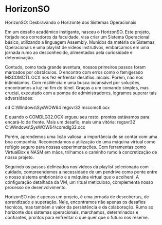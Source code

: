 # HorizonSO

HorizonSO: Desbravando o Horizonte dos Sistemas Operacionais

Em um desafio acadêmico instigante, nasceu o HorizonSO. Este projeto, forjado nos corredores da faculdade, visa criar um Sistema Operacional básico, utilizando a linguagem Assembly. Munidos da matéria de Sistemas Operacionais e uma playlist de vídeos instrutivos, embarcamos em uma jornada rumo ao desconhecido, alimentados pela curiosidade e determinação.

Contudo, como toda grande aventura, nossos primeiros passos foram marcados por obstáculos. O encontro com erros como o famigerado MSCOMCTL.OCX nos fez enfrentar desafios iniciais. Porém, não nos intimidamos. Com resiliência e uma busca incansável por soluções, encontramos a luz no fim do túnel. Graças a um comando simples, mas crucial, executado com a pompa de administradores, logramos superar tais adversidades:

cd C:\Windows\SysWOW64
regsvr32 mscomctl.ocx

E quando o COMDLG32.OCX ergueu seu rosto, prontos estávamos para encará-lo de frente. Mais um desafio, mais uma vitória:
regsvr32 C:\Windows\SysWOW64\comdlg32.ocx

Porém, aprendemos uma lição valiosa: a importância de se contar com uma boa companhia. Recomendamos a utilização de uma máquina virtual como refúgio seguro para nossas experimentações. Com ferramentas como VirtualBox e NASM em mãos, trilhamos o caminho rumo à concretização de nosso projeto.

Seguindo os passos delineados nos vídeos da playlist selecionada com cuidado, compreendemos a necessidade de um pendrive como ponte entre o nosso sistema embrionário e a máquina virtual que o acolherá. A configuração detalhada da VM, um ritual meticuloso, complementa nosso processo de desenvolvimento.

HorizonSO não é apenas um projeto, é uma jornada de descobertas, de aprendizado e superação. Nele, encontramos não apenas os desafios técnicos, mas também o valor da persistência e da colaboração. Rumo ao horizonte dos sistemas operacionais, marchamos, determinados e confiantes, prontos para enfrentar o que quer que o futuro nos reserve.
